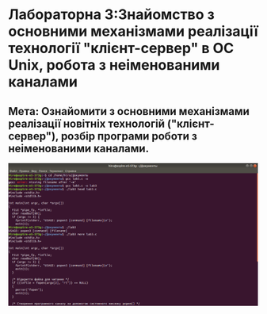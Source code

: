 # Лабораторна 3:Знайомство з основними механізмами реалізації технології "клієнт-сервер" в ОС Unix, робота з неіменованими каналами

## Мета: Ознайомити з основними механізмами реалізації новітніх технологій ("клієнт-сервер"), розбір програми роботи з неіменованими каналами.

![lab3](1.3.png)
